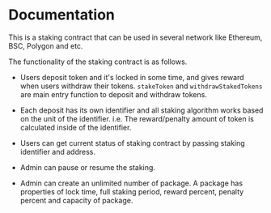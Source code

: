 # Documentation

This is a staking contract that can be used in several network like Ethereum, BSC, Polygon and etc.

The functionality of the staking contract is as follows.

- Users deposit token and it's locked in some time, and gives reward when users withdraw their tokens. `stakeToken` and `withdrawStakedTokens` are main entry function to deposit and withdraw tokens.

- Each deposit has its own identifier and all staking algorithm works based on the unit of the identifier. i.e. The reward/penalty amount of token is calculated inside of the identifier.

- Users can get current status of staking contract by passing staking identifier and address.

- Admin can pause or resume the staking.

- Admin can create an unlimited number of package. A package has properties of lock time, full staking period, reward percent, penalty percent and capacity of package.